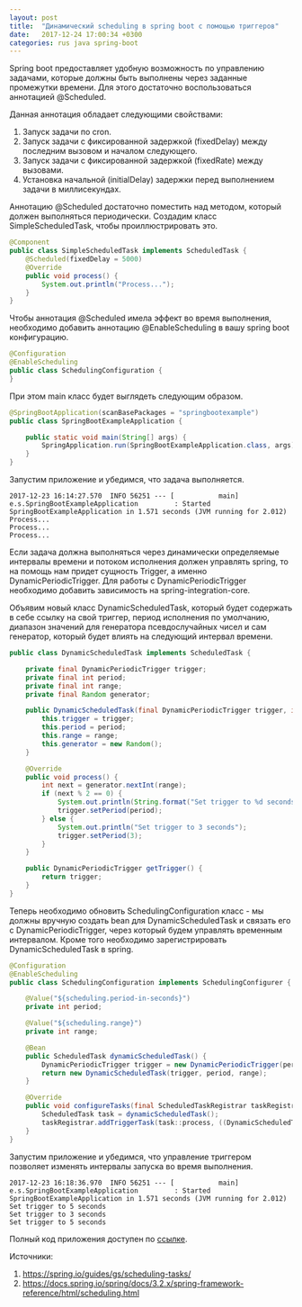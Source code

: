 ```yaml
---
layout: post
title:  "Динамический scheduling в spring boot с помощью триггеров"
date:   2017-12-24 17:00:34 +0300
categories: rus java spring-boot
---
```

Spring boot предоставляет удобную возможность по управлению задачами, которые должны быть выполнены через заданные промежутки времени. Для этого достаточно воспользоваться аннотацией @Scheduled.

Данная аннотация обладает следующими свойствами:
1. Запуск задачи по cron.
2. Запуск задачи с фиксированной задержкой (fixedDelay) между последним вызовом и началом следующего.
3. Запуск задачи с фиксированной задержкой (fixedRate) между вызовами.
4. Установка начальной (initialDelay) задержки перед выполнением задачи в миллисекундах.

Аннотацию @Scheduled достаточно поместить над методом, который должен выполняться периодически. Создадим класс SimpleScheduledTask, чтобы проиллюстрировать это.
``` java
@Component
public class SimpleScheduledTask implements ScheduledTask {
    @Scheduled(fixedDelay = 5000)
    @Override
    public void process() {
        System.out.println("Process...");
    }
}
```
Чтобы аннотация @Scheduled имела эффект во время выполнения, необходимо добавить аннотацию @EnableScheduling в вашу spring boot конфигурацию.
``` java
@Configuration
@EnableScheduling
public class SchedulingConfiguration {
}
```
При этом main класс будет выглядеть следующим образом.
``` java
@SpringBootApplication(scanBasePackages = "springbootexample")
public class SpringBootExampleApplication {

	public static void main(String[] args) {
		SpringApplication.run(SpringBootExampleApplication.class, args);
	}
}
```
Запустим приложение и убедимся, что задача выполняется.
```
2017-12-23 16:14:27.570  INFO 56251 --- [           main] e.s.SpringBootExampleApplication         : Started SpringBootExampleApplication in 1.571 seconds (JVM running for 2.012)
Process...
Process...
Process...
```
Если задача должна выполняться через динамически определяемые интервалы времени и потоком исполнения должен управлять spring, то на помощь нам придет сущность Trigger, а именно DynamicPeriodicTrigger. Для работы с DynamicPeriodicTrigger необходимо добавить зависимость на spring-integration-core.

Объявим новый класс DynamicScheduledTask, который будет содержать в себе ссылку на свой триггер, период исполнения по умолчанию, диапазон значений для генератора псевдослучайных чисел и сам генератор, который будет влиять на следующий интервал времени.
``` java
public class DynamicScheduledTask implements ScheduledTask {

    private final DynamicPeriodicTrigger trigger;
    private final int period;
    private final int range;
    private final Random generator;

    public DynamicScheduledTask(final DynamicPeriodicTrigger trigger, int period, int range) {
        this.trigger = trigger;
        this.period = period;
        this.range = range;
        this.generator = new Random();
    }

    @Override
    public void process() {
        int next = generator.nextInt(range);
        if (next % 2 == 0) {
            System.out.println(String.format("Set trigger to %d seconds", period));
            trigger.setPeriod(period);
        } else {
            System.out.println("Set trigger to 3 seconds");
            trigger.setPeriod(3);
        }
    }

    public DynamicPeriodicTrigger getTrigger() {
        return trigger;
    }
}
```
Теперь необходимо обновить SchedulingConfiguration класс - мы должны вручную создать bean для DynamicScheduledTask и связать его с DynamicPeriodicTrigger, через который будем управлять временным интервалом.
Кроме того необходимо зарегистрировать DynamicScheduledTask в spring.
``` java
@Configuration
@EnableScheduling
public class SchedulingConfiguration implements SchedulingConfigurer {

    @Value("${scheduling.period-in-seconds}")
    private int period;

    @Value("${scheduling.range}")
    private int range;

    @Bean
    public ScheduledTask dynamicScheduledTask() {
        DynamicPeriodicTrigger trigger = new DynamicPeriodicTrigger(period, TimeUnit.SECONDS);
        return new DynamicScheduledTask(trigger, period, range);
    }

    @Override
    public void configureTasks(final ScheduledTaskRegistrar taskRegistrar) {
        ScheduledTask task = dynamicScheduledTask();
        taskRegistrar.addTriggerTask(task::process, ((DynamicScheduledTask) task).getTrigger());
    }
}
```
Запустим приложение и убедимся, что управление триггером позволяет изменять интервалы запуска во время выполнения. 
```
2017-12-23 16:18:36.970  INFO 56251 --- [           main] e.s.SpringBootExampleApplication         : Started SpringBootExampleApplication in 1.571 seconds (JVM running for 2.012)
Set trigger to 5 seconds
Set trigger to 3 seconds
Set trigger to 5 seconds
``` 
Полный код приложения доступен по [ссылке](https://github.com/burnout171/spring-boot-example).

Источники:
1. <https://spring.io/guides/gs/scheduling-tasks/>
2. <https://docs.spring.io/spring/docs/3.2.x/spring-framework-reference/html/scheduling.html>
